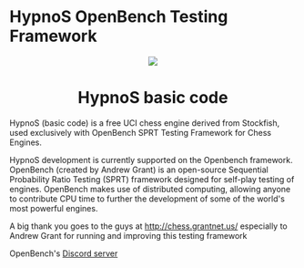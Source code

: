 # HypnoS OpenBench Testing Framework

<p align="center">
  <img src="http://outskirts.altervista.org/forum/ext/dmzx/imageupload/img-files/2/ca292f8/8585091/34788e79c6bbe7cf7bb578c6fb4d11f8.jpg">
</p>

<h1 align="center">HypnoS basic code</h1>

HypnoS (basic code) is a free UCI chess engine derived from Stockfish, 
used exclusively with OpenBench SPRT Testing Framework for Chess Engines.

HypnoS development is currently supported on the Openbench framework. OpenBench (created by Andrew Grant) is an open-source Sequential Probability Ratio Testing (SPRT) framework designed for self-play testing of engines. OpenBench makes use of distributed computing, allowing anyone to contribute CPU time to further the development of some of the world's most powerful engines.

A big thank you goes to the guys at http://chess.grantnet.us/ especially to Andrew Grant for running and improving this testing framework


OpenBench's [Discord server](https://discord.com/invite/9MVg7fBTpM)
